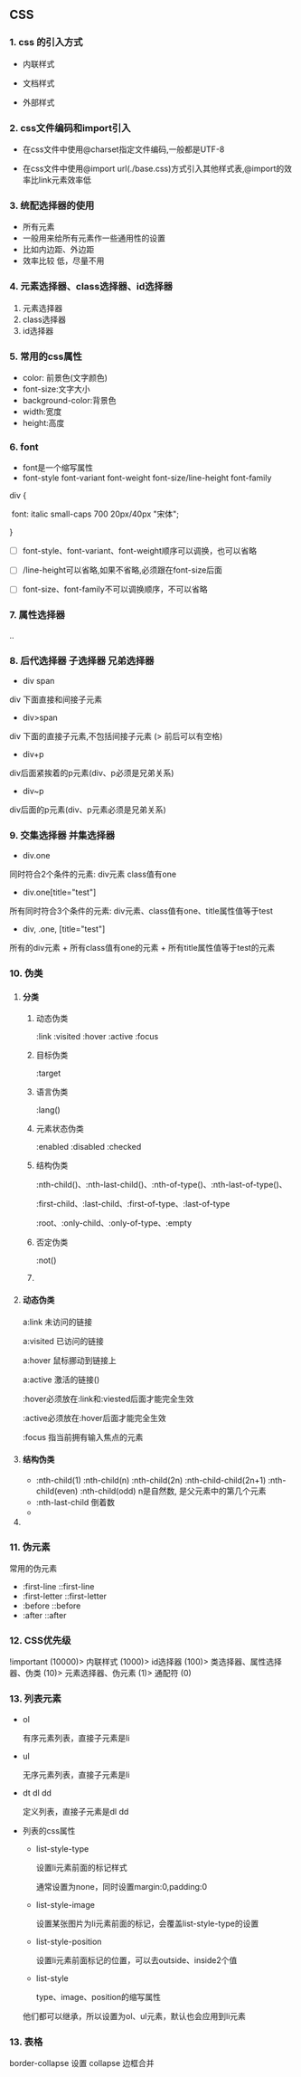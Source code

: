 ## CSS

### 1. css 的引入方式

- 内联样式

- 文档样式
- 外部样式

### 2. css文件编码和import引入

- 在css文件中使用@charset指定文件编码,一般都是UTF-8

- 在css文件中使用@import  url(./base.css)方式引入其他样式表,@import的效率比link元素效率低

### 3. 统配选择器的使用

- 所有元素
- 一般用来给所有元素作一些通用性的设置
- 比如内边距、外边距
- 效率比较 低，尽量不用

### 4. 元素选择器、class选择器、id选择器

1. 元素选择器
2. class选择器
3. id选择器

### 5. 常用的css属性

- color: 前景色(文字颜色)
- font-size:文字大小
- background-color:背景色
- width:宽度
- height:高度

### 6. font

- font是一个缩写属性
- font-style font-variant font-weight font-size/line-height font-family

div {

​	font: italic small-caps 700 20px/40px "宋体";

}

- [ ] font-style、font-variant、font-weight顺序可以调换，也可以省略
- [ ] /line-height可以省略,如果不省略,必须跟在font-size后面
- [ ] font-size、font-family不可以调换顺序，不可以省略



### 7. 属性选择器

..

### 8. 后代选择器 子选择器 兄弟选择器

- div span

div 下面直接和间接子元素

- div>span

div 下面的直接子元素,不包括间接子元素 (> 前后可以有空格)

- div+p

div后面紧挨着的p元素(div、p必须是兄弟关系)

- div~p

div后面的p元素(div、p元素必须是兄弟关系)

### 9. 交集选择器 并集选择器

- div.one

同时符合2个条件的元素: div元素 class值有one

- div.one[title="test"]

所有同时符合3个条件的元素: div元素、class值有one、title属性值等于test

- div, .one, [title="test"]

所有的div元素 + 所有class值有one的元素 + 所有title属性值等于test的元素

### 10. 伪类

1. #### 分类

   1. 动态伪类

      :link :visited :hover :active :focus

   2. 目标伪类

      :target

   3. 语言伪类

      :lang()

   4. 元素状态伪类

      :enabled :disabled :checked

   5. 结构伪类

      :nth-child()、:nth-last-child()、:nth-of-type()、:nth-last-of-type()、

      :first-child、:last-child、:first-of-type、:last-of-type

      :root、:only-child、:only-of-type、:empty

   6. 否定伪类

      :not()

   7. 

2. #### 动态伪类

   a:link 未访问的链接

   a:visited 已访问的链接

   a:hover 鼠标挪动到链接上

   a:active 激活的链接()

   :hover必须放在:link和:viested后面才能完全生效

   :active必须放在:hover后面才能完全生效

   :focus 指当前拥有输入焦点的元素

3. #### 结构伪类

   - :nth-child(1) :nth-child(n) :nth-child(2n) :nth-child-child(2n+1) :nth-child(even) :nth-child(odd) n是自然数, 是父元素中的第几个元素
   - :nth-last-child 倒着数
   - 

4. 

### 11. 伪元素

常用的伪元素

- :first-line ::first-line
- :first-letter ::first-letter
- :before ::before
- :after ::after

### 12. CSS优先级

!important (10000)> 内联样式 (1000)> id选择器 (100)> 类选择器、属性选择器、伪类 (10)> 元素选择器、伪元素 (1)> 通配符 (0)

### 13. 列表元素

- ol 

  有序元素列表，直接子元素是li

- ul

  无序元素列表，直接子元素是li

- dt dl dd

  定义列表，直接子元素是dl dd

- 列表的css属性

  - list-style-type

    设置li元素前面的标记样式

    通常设置为none，同时设置margin:0,padding:0

  - list-style-image

    设置某张图片为li元素前面的标记，会覆盖list-style-type的设置

  - list-style-position

    设置li元素前面标记的位置，可以去outside、inside2个值

  - list-style 

    type、image、position的缩写属性

  他们都可以继承，所以设置为ol、ul元素，默认也会应用到li元素

### 13. 表格

border-collapse 设置 collapse 边框合并

